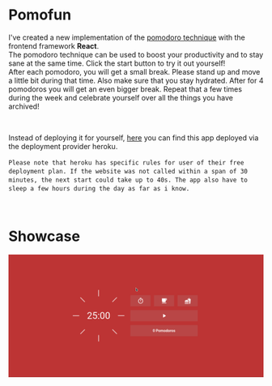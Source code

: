 # Pomofun

I've created a new implementation of the [pomodoro technique](https://en.wikipedia.org/wiki/Pomodoro_Technique) with the frontend framework __React__. <br>
The pomodoro technique can be used to boost your productivity and to stay sane at the same time. Click the start button to try it out yourself! <br>
After each pomodoro, you will get a small break. Please stand up and move a little bit during that time. Also make sure that you stay hydrated. After for 4 pomodoros you will get an even bigger break. Repeat that a few times during the week and celebrate yourself over all the things you have archived!

<br>

Instead of deploying it for yourself, [here](https://pomofun.herokuapp.com) you can find this app deployed via the deployment provider heroku.

`Please note that heroku has specific rules for user of their free deployment plan. If the website was not called within a span of 30 minutes, the next start could take up to 40s. The app also have to sleep a few hours during the day as far as i know.`

<br>

# Showcase

![Alt Text](./showcase.gif)
